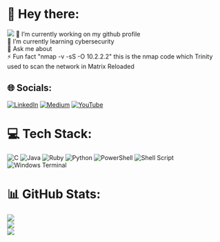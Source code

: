 # 👋 Hey there:
![](https://wp.technologyreview.com/wp-content/uploads/2023/05/IBM_lock_1200.png?w=1200)
🔭 I’m currently working on my github profile<br>🌱 I’m currently learning cybersecurity<br>💬 Ask me about<br>⚡ Fun fact "nmap -v -sS -O 10.2.2.2" this is the nmap code which Trinity used to scan the network in Matrix Reloaded


## 🌐 Socials:
[![LinkedIn](https://img.shields.io/badge/LinkedIn-%230077B5.svg?logo=linkedin&logoColor=white)](https://linkedin.com/in/kadir-dokur-8100b41b8) [![Medium](https://img.shields.io/badge/Medium-12100E?logo=medium&logoColor=white)](https://medium.com/@kadirrdokurr_23364) [![YouTube](https://img.shields.io/badge/YouTube-%23FF0000.svg?logo=YouTube&logoColor=white)](https://www.youtube.com/channel/UCK8c5Uh1-09QMSYNBVze10w) 

# 💻 Tech Stack:
![C](https://img.shields.io/badge/c-%2300599C.svg?style=for-the-badge&logo=c&logoColor=white) ![Java](https://img.shields.io/badge/java-%23ED8B00.svg?style=for-the-badge&logo=openjdk&logoColor=white) ![Ruby](https://img.shields.io/badge/ruby-%23CC342D.svg?style=for-the-badge&logo=ruby&logoColor=white) ![Python](https://img.shields.io/badge/python-3670A0?style=for-the-badge&logo=python&logoColor=ffdd54) ![PowerShell](https://img.shields.io/badge/PowerShell-%235391FE.svg?style=for-the-badge&logo=powershell&logoColor=white) ![Shell Script](https://img.shields.io/badge/shell_script-%23121011.svg?style=for-the-badge&logo=gnu-bash&logoColor=white) ![Windows Terminal](https://img.shields.io/badge/Windows%20Terminal-%234D4D4D.svg?style=for-the-badge&logo=windows-terminal&logoColor=white)
# 📊 GitHub Stats:
![](https://github-readme-stats.vercel.app/api?username=kadirdokur&theme=jolly&hide_border=false&include_all_commits=true&count_private=true)<br/>
![](https://github-readme-streak-stats.herokuapp.com/?user=kadirdokur&theme=jolly&hide_border=false)<br/>
![](https://github-readme-stats.vercel.app/api/top-langs/?username=kadirdokur&theme=jolly&hide_border=false&include_all_commits=true&count_private=true&layout=compact)

